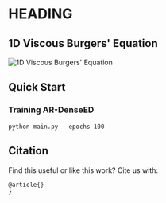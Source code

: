 # HEADING

## 1D Viscous Burgers' Equation

![1D Viscous Burgers' Equation](../img/burger1d/burger_eq.png "1D Viscous Burgers' Equation")

## Quick Start

### Training AR-DenseED

```
python main.py --epochs 100
```

## Citation
Find this useful or like this work? Cite us with:
```latex
@article{}
}
```